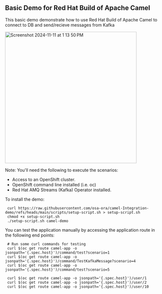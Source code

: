 ## Basic Demo for Red Hat Build of Apache Camel

This basic demo demonstrate how to use Red Hat Build of Apache Camel to connect to DB and send/recieve messages from Kafka

<img width="432" alt="Screenshot 2024-11-11 at 1 13 50 PM" src="https://github.com/user-attachments/assets/ba8bdbfc-94db-4fff-81c9-f9d93a944344">

Note: You'll need the following to execute the scenarios:
- Access to an OpenShift cluster.
- OpenShift command line installed (i.e. oc)
- Red Hat AMQ Streams (Kafka) Operator installed.

To install the demo:
 ```
  curl https://raw.githubusercontent.com/osa-ora/camel-Integration-demo/refs/heads/main/scripts/setup-script.sh > setup-script.sh
  chmod +x setup-script.sh
  ./setup-script.sh camel-demo
 ```

You can test the application manually by accessing the application route in the following end points:

 ```
  # Run some curl commands for testing
  curl $(oc get route camel-app -o jsonpath='{.spec.host}')/command/test?scenario=1
  curl $(oc get route camel-app -o jsonpath='{.spec.host}')/command/TestKafkaMessage?scenario=4
  curl $(oc get route camel-app -o jsonpath='{.spec.host}')/command/test?scenario=5
  
  curl $(oc get route camel-app -o jsonpath='{.spec.host}')/user/1
  curl $(oc get route camel-app -o jsonpath='{.spec.host}')/user/2
  curl $(oc get route camel-app -o jsonpath='{.spec.host}')/user/10
 ```


